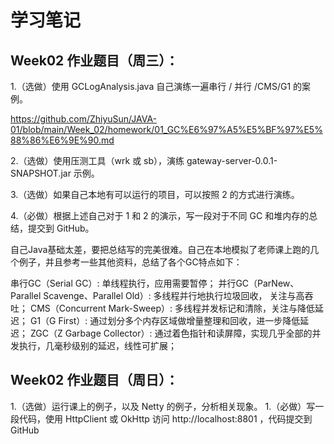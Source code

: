 # 学习笔记

## Week02 作业题目（周三）：

1.（选做）使用 GCLogAnalysis.java 自己演练一遍串行 / 并行 /CMS/G1 的案例。

https://github.com/ZhiyuSun/JAVA-01/blob/main/Week_02/homework/01_GC%E6%97%A5%E5%BF%97%E5%88%86%E6%9E%90.md

2.（选做）使用压测工具（wrk 或 sb），演练 gateway-server-0.0.1-SNAPSHOT.jar 示例。

3.（选做）如果自己本地有可以运行的项目，可以按照 2 的方式进行演练。

4.（必做）根据上述自己对于 1 和 2 的演示，写一段对于不同 GC 和堆内存的总结，提交到 GitHub。

自己Java基础太差，要把总结写的完美很难。自己在本地模拟了老师课上跑的几个例子，并且参考一些其他资料，总结了各个GC特点如下：

串行GC（Serial GC）: 单线程执行，应用需要暂停；
并行GC（ParNew、Parallel Scavenge、Parallel Old）: 多线程并行地执行垃圾回收，
关注与高吞吐；
CMS（Concurrent Mark-Sweep）: 多线程并发标记和清除，关注与降低延迟；
G1（G First）: 通过划分多个内存区域做增量整理和回收，进一步降低延迟；
ZGC（Z Garbage Collector）: 通过着色指针和读屏障，实现几乎全部的并发执行，几毫秒级别的延迟，线性可扩展；

## Week02 作业题目（周日）：

1.（选做）运行课上的例子，以及 Netty 的例子，分析相关现象。
1.（必做）写一段代码，使用 HttpClient 或 OkHttp 访问 http://localhost:8801 ，代码提交到 GitHub

